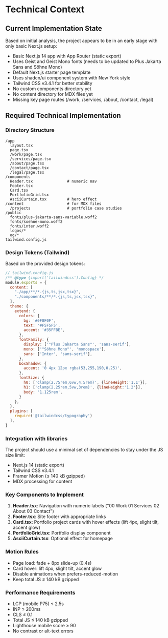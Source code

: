 # Technical Context

## Current Implementation State
Based on initial analysis, the project appears to be in an early stage with only basic Next.js setup:
- Basic Next.js 14 app with App Router (static export)
- Uses Geist and Geist Mono fonts (needs to be updated to Plus Jakarta Sans and Söhne Mono)
- Default Next.js starter page template
- Uses shadcn/ui component system with New York style
- Tailwind CSS v3.4.1 for better stability
- No custom components directory yet
- No content directory for MDX files yet
- Missing key page routes (/work, /services, /about, /contact, /legal)

## Required Technical Implementation

### Directory Structure
```
/app
  layout.tsx
  page.tsx
  /work/page.tsx
  /services/page.tsx
  /about/page.tsx
  /contact/page.tsx
  /legal/page.tsx
/components
  Header.tsx               # numeric nav
  Footer.tsx
  Card.tsx
  PortfolioGrid.tsx
  AsciiCurtain.tsx         # hero effect
/content                   # for MDX files
  /projects                # portfolio case studies
/public
  fonts/plus-jakarta-sans-variable.woff2
  fonts/soehne-mono.woff2
  fonts/inter.woff2
  logos/*
  og/*
tailwind.config.js
```

### Design Tokens (Tailwind)
Based on the provided design tokens:

```js
// tailwind.config.js
/** @type {import('tailwindcss').Config} */
module.exports = {
  content: [
    "./app/**/*.{js,ts,jsx,tsx}",
    "./components/**/*.{js,ts,jsx,tsx}",
  ],
  theme: {
    extend: {
      colors: {
        bg: '#0F0F0F',
        text: '#F5F5F5',
        accent: '#35FFBE',
      },
      fontFamily: {
        display: ['"Plus Jakarta Sans"', 'sans-serif'],
        mono: ['"Söhne Mono"', 'monospace'],
        sans: ['Inter', 'sans-serif'],
      },
      boxShadow: {
        accent: '0 4px 12px rgba(53,255,190,0.25)',
      },
      fontSize: {
        h0: ['clamp(2.75rem,6vw,4.5rem)', {lineHeight:'1.1'}],
        h1: ['clamp(2.25rem,5vw,3rem)', {lineHeight:'1.2'}],
        body: '1.125rem',
      }
    },
  },
  plugins: [
    require('@tailwindcss/typography')
  ],
}
```

### Integration with libraries
The project should use a minimal set of dependencies to stay under the JS size limit:

- Next.js 14 (static export)
- Tailwind CSS v3.4.1
- Framer Motion (≤ 140 kB gzipped)
- MDX processing for content

### Key Components to Implement

1. **Header.tsx**: Navigation with numeric labels ("00 Work 01 Services 02 About 03 Contact")
2. **Footer.tsx**: Site footer with appropriate links
3. **Card.tsx**: Portfolio project cards with hover effects (lift 4px, slight tilt, accent glow)
4. **PortfolioGrid.tsx**: Portfolio display component
5. **AsciiCurtain.tsx**: Optional effect for homepage

### Motion Rules
- Page load: fade + 8px slide-up (0.4s)
- Card hover: lift 4px, slight tilt, accent glow
- Disable animations when prefers-reduced-motion
- Keep total JS ≤ 140 kB gzipped

### Performance Requirements
- LCP (mobile P75) ≤ 2.5s
- INP ≤ 200ms
- CLS ≤ 0.1
- Total JS ≤ 140 kB gzipped
- Lighthouse mobile score ≥ 90
- No contrast or alt-text errors 